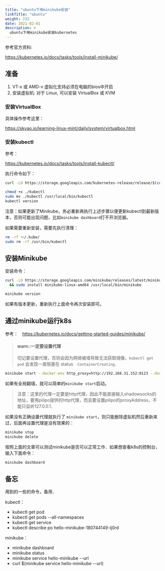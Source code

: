 ```yaml
---
title: "ubuntu下用minikube安装"
linkTitle: "ubuntu"
weight: 232
date: 2021-02-01
description: >
  ubuntu下用minikube安装kubernetes
---
```


参考官方资料:

https://kubernetes.io/docs/tasks/tools/install-minikube/

## 准备

1. VT-x 或 AMD-v 虚拟化支持必须在电脑的bios中开启
2. 安装虚拟机: 对于 Linux, 可以安装 VirtualBox 或 KVM

### 安装VirtualBox

具体操作参考这里：

https://skyao.io/learning-linux-mint/daily/system/virtualbox.html

### 安装kubectl

参考：

https://kubernetes.io/docs/tasks/tools/install-kubectl/

执行命令如下：

```bash
curl -LO https://storage.googleapis.com/kubernetes-release/release/$(curl -s https://storage.googleapis.com/kubernetes-release/release/stable.txt)/bin/linux/amd64/kubectl

chmod +x ./kubectl
sudo mv ./kubectl /usr/local/bin/kubectl
kubectl version
```

注意：如果更新了Minikube，务必重新再执行上述步骤以便更新kubectl到最新版本，否则可能出现问题，比如`minikube dashboard`打不开浏览器。

如果需要重新安装，需要先执行清理：

```bash
rm -rf ～/.kube/
sudo rm -rf /usr/bin/kubectl
```



## 安装Minikube

安装命令：

```bash
curl -LO https://storage.googleapis.com/minikube/releases/latest/minikube-linux-amd64 \
  && sudo install minikube-linux-amd64 /usr/local/bin/minikube

minikube version
```

如果有版本更新，重新执行上面命令再次安装即可。

## 通过minikube运行k8s

参考：　https://kubernetes.io/docs/getting-started-guides/minikube/

> #### warn::一定要设置代理
>
> 切记要设置代理，否则会因为网络被墙导致无法获取镜像，`kubectl get pod` 会发现一直阻塞在 status　`ContainerCreating`．

```bash
minikube start --docker-env http_proxy=http://192.168.31.152:8123 --docker-env https_proxy=http://192.168.31.152:8123 --docker-env no_proxy=localhost,127.0.0.1,::1,192.168.31.0/24,192.168.99.0/24
```

如果有全局翻墙，就可以简单的`minikube start`启动。

> 注意：这里的代理一定要是http代理，因此不能直接输入shadowsocks的地址，要用pilipo提供的http代理，而且要设置pilipo的proxyAddress，不能只监听127.0.0.1．

如果没有正确设置代理就执行了 `minikube start`，则只能删除虚拟机然后重新来过，后面再设置代理是没有效果的：

```bash
minikube stop
minikube delete
```

按照上面的文章可以测试minikube是否可以正常工作．如果想查看k8s的控制台，输入下面命令：

```bash
minikube dashboard
```

## 备忘

用到的一些的命令，备用．

kubectl：

- kubectl get pod
- kubectl get pods --all-namespaces
- kubectl get service
- kubectl describe po hello-minikube-180744149-lj0rd

minikube：

- minikube dashboard
- minikube status
- minikube service hello-minikube --url
- curl $(minikube service hello-minikube --url)
